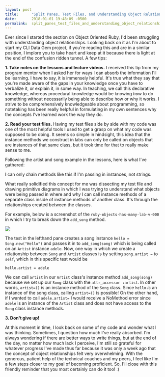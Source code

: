 ```yaml
---
layout: post
title:      "Split Panes, Test Files, and Understanding Object Relationships"
date:       2018-01-01 19:48:09 -0500
permalink:  split_panes_test_files_and_understanding_object_relationships
---
```



Ever since I started the section on Object Oriented Ruby, I'd been struggling with understanding object relationships. Looking back on it as I'm about to start my CLI Data Gem project, if you're reading this and are in a similar position, I implore you to take heart and keep at it because there is light at the end of the confusion ridden tunnel. A few tips:

**1. Take notes on the lessons and lecture videos.**
I received this tip from my program mentor when I asked her for ways I can absorb the information I'll be learning. I have to say, it is immensely helpful. It's true what they say that you're made aware of the gaps in your knowledge once you have to verbalize it, or explain it, in some way. In teaching, we call this declarative knowledge, whereas procedural knowledge would be knowing *how* to do something without necessarily being able to describe how or why it works. I strive to be comprehensively knowledgeable about programming, so notetaking has been really helpful in formulating in my own sentences why the concepts I've learned work the way they do.

**2. Read your test files.**
Having my test files side by side with my code was one of the most helpful tools I used to get a grasp on what my code was supposed to be doing. It seems so simple in hindsight, this idea that the instance methods we construct in labs can only be called on objects that are instances of that same class, but it took time for that to really make sense to me.

Following the artist and song example in the lessons, here is what I've gathered:
<script src="https://gist.github.com/rh24/b03aa742bc095277d3956b0e22f77c45.js"></script>

I can only chain methods like this if I'm passing in instances, not strings.

What really solidified this concept for me was dissecting my test file and drawing primitive diagrams in which I was trying to understand what objects were being passed in where and why I can call instance methods of a separate class inside of instance methods of another class. It's through the relationships created between the classes.

For example, below is a screenshot of the `ruby-objects-has-many-lab-v-000` in which I try to break down the `add_song` method.

![](https://i.imgur.com/te3sZ25.png)

The test in the lefthand pane creates a song instance `hello = Song.new("Hello")` and passes it in to `add_song(song)` which is being called on an `Artist` instance `adele`. Now, one way in which we create a relationship between `Song` and `Artist` classes is by setting `song.artist =` to `self`, which in this specific test would be

`hello.artist = adele`

We can call `artist` in our `Artist` class's instance method `add_song(song)` because we set up our `Song` class with the `attr_accessor :artist`. In other words, `artist=()` is an instance method of the `Song` class. Since `hello` *is* an instance of the song class, calling `artist=()` is possible! On the other hand, if I wanted to call `adele.artist=` I would receive a NoMethod error since `adele` is an instance of the `Artist` class and does not have access to the `Song` class instance methods.

**3. Don't give up!**

At this moment in time, I look back on some of my code and wonder what I was thinking. Sometimes, I question how much I've really absorbed. I'm always wondering if there are better ways to write things, but at the end of the day, no matter how much lack I perceive, I'm still so grateful for whatever progress I've made thus far because it was only a week ago that the concept of object relationships felt very overwhelming. With the generous, patient help of the technical coaches and my peers, I feel like I'm a few steps closer to my goal of becoming proficient. So, I'll close with this friendly reminder that you most certainly can do it too! :)
